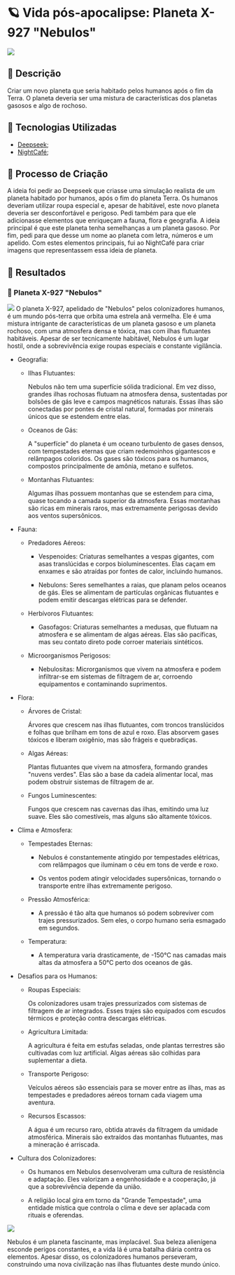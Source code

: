 # 🪐 Vida pós-apocalipse: Planeta X-927 "Nebulos"

<img src="/img/wQxcRKGn0DF7qkwqiTVb--0--xg8ds.jpg">

## 📒 Descrição
Criar um novo planeta que seria habitado pelos humanos após o fim da Terra. O planeta deveria ser uma mistura de características dos planetas gasosos e algo de rochoso.

## 🤖 Tecnologias Utilizadas
- [Deepseek](www.chat.deepseek.com);
- [NightCafé](https://creator.nightcafe.studio/);

## 🧐 Processo de Criação
A ideia foi pedir ao Deepseek que criasse uma simulação realista de um planeta habitado por humanos, após o fim do planeta Terra. Os humanos deveriam utilizar roupa especial e, apesar de habitável, este novo planeta deveria ser desconfortável e perigoso. Pedi também para que ele adicionasse elementos que enriqueçam a fauna, flora e geografia. A ideia principal é que este planeta tenha semelhanças a um planeta gasoso. Por fim, pedi para que desse um nome ao planeta com letra, números e um apelido. Com estes elementos principais, fui ao NightCafé para criar imagens que representassem essa ideia de planeta.

## 🚀 Resultados
### 🌌 Planeta X-927 "Nebulos"
<img src="/img/sXte452ifBepqJWup658--0--reqav.jpg">
O planeta X-927, apelidado de "Nebulos" pelos colonizadores humanos, é um mundo pós-terra que orbita uma estrela anã vermelha. Ele é uma mistura intrigante de características de um planeta gasoso e um planeta rochoso, com uma atmosfera densa e tóxica, mas com ilhas flutuantes habitáveis. Apesar de ser tecnicamente habitável, Nebulos é um lugar hostil, onde a sobrevivência exige roupas especiais e constante vigilância.

- Geografia:

    - Ilhas Flutuantes:

      Nebulos não tem uma superfície sólida tradicional. Em vez disso, grandes ilhas rochosas flutuam na atmosfera densa, sustentadas por bolsões de gás leve e campos magnéticos naturais. Essas ilhas são conectadas por pontes de cristal natural, formadas por minerais únicos que se estendem entre elas.

    - Oceanos de Gás:

      A "superfície" do planeta é um oceano turbulento de gases densos, com tempestades eternas que criam redemoinhos gigantescos e relâmpagos coloridos. Os gases são tóxicos para os humanos, compostos principalmente de amônia, metano e sulfetos.

    - Montanhas Flutuantes:
      
      Algumas ilhas possuem montanhas que se estendem para cima, quase tocando a camada superior da atmosfera. Essas montanhas são ricas em minerais raros, mas extremamente perigosas devido aos ventos supersônicos.

- Fauna:

    - Predadores Aéreos:

        - Vespenoides: Criaturas semelhantes a vespas gigantes, com asas translúcidas e corpos bioluminescentes. Elas caçam em enxames e são atraídas por fontes de calor, incluindo humanos.

        - Nebulons: Seres semelhantes a raias, que planam pelos oceanos de gás. Eles se alimentam de partículas orgânicas flutuantes e podem emitir descargas elétricas para se defender.

    - Herbívoros Flutuantes:

        - Gasofagos: Criaturas semelhantes a medusas, que flutuam na atmosfera e se alimentam de algas aéreas. Elas são pacíficas, mas seu contato direto pode corroer materiais sintéticos.

    - Microorganismos Perigosos:

        - Nebulositas: Microrganismos que vivem na atmosfera e podem infiltrar-se em sistemas de filtragem de ar, corroendo equipamentos e contaminando suprimentos.

- Flora:

    - Árvores de Cristal:

        Árvores que crescem nas ilhas flutuantes, com troncos translúcidos e folhas que brilham em tons de azul e roxo. Elas absorvem gases tóxicos e liberam oxigênio, mas são frágeis e quebradiças.

    - Algas Aéreas:

        Plantas flutuantes que vivem na atmosfera, formando grandes "nuvens verdes". Elas são a base da cadeia alimentar local, mas podem obstruir sistemas de filtragem de ar.

    - Fungos Luminescentes:

        Fungos que crescem nas cavernas das ilhas, emitindo uma luz suave. Eles são comestíveis, mas alguns são altamente tóxicos.

- Clima e Atmosfera:

    - Tempestades Eternas:

        - Nebulos é constantemente atingido por tempestades elétricas, com relâmpagos que iluminam o céu em tons de verde e roxo.

        - Os ventos podem atingir velocidades supersônicas, tornando o transporte entre ilhas extremamente perigoso.

    - Pressão Atmosférica:

        - A pressão é tão alta que humanos só podem sobreviver com trajes pressurizados. Sem eles, o corpo humano seria esmagado em segundos.

    - Temperatura:

        - A temperatura varia drasticamente, de -150°C nas camadas mais altas da atmosfera a 50°C perto dos oceanos de gás.

- Desafios para os Humanos:

    - Roupas Especiais:

        Os colonizadores usam trajes pressurizados com sistemas de filtragem de ar integrados. Esses trajes são equipados com escudos térmicos e proteção contra descargas elétricas.

    - Agricultura Limitada:

        A agricultura é feita em estufas seladas, onde plantas terrestres são cultivadas com luz artificial. Algas aéreas são colhidas para suplementar a dieta.

    - Transporte Perigoso:

        Veículos aéreos são essenciais para se mover entre as ilhas, mas as tempestades e predadores aéreos tornam cada viagem uma aventura.

    - Recursos Escassos:

        A água é um recurso raro, obtida através da filtragem da umidade atmosférica. Minerais são extraídos das montanhas flutuantes, mas a mineração é arriscada.

- Cultura dos Colonizadores:

    - Os humanos em Nebulos desenvolveram uma cultura de resistência e adaptação. Eles valorizam a engenhosidade e a cooperação, já que a sobrevivência depende da união.

    - A religião local gira em torno da "Grande Tempestade", uma entidade mística que controla o clima e deve ser aplacada com rituais e oferendas.

<img src="/img/v5bx3E0WYJ1B0RuL2POS--0--79g80.jpg">

Nebulos é um planeta fascinante, mas implacável. Sua beleza alienígena esconde perigos constantes, e a vida lá é uma batalha diária contra os elementos. Apesar disso, os colonizadores humanos perseveram, construindo uma nova civilização nas ilhas flutuantes deste mundo único.
